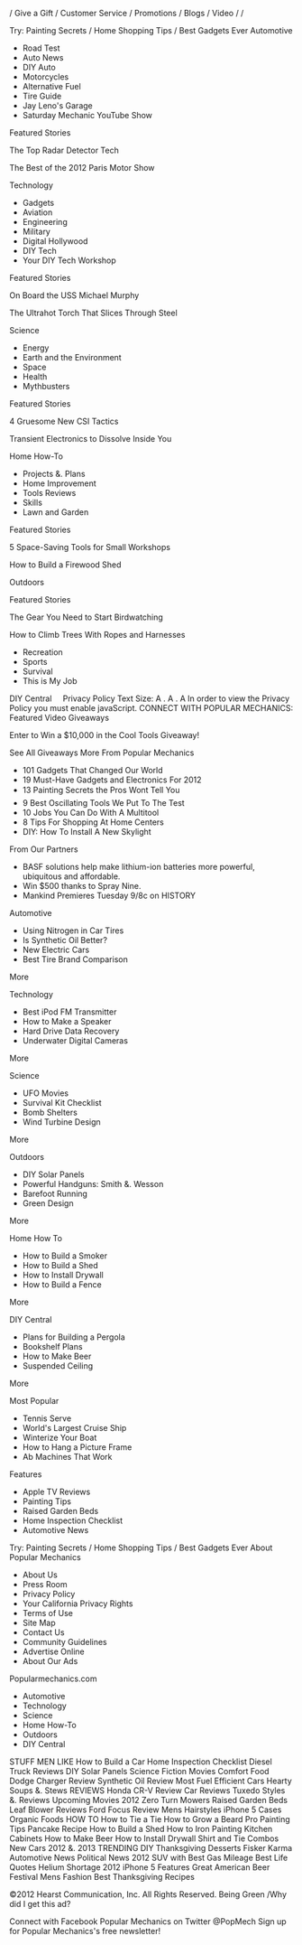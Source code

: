 / Give a Gift / Customer Service / Promotions / Blogs / Video / /

Try: Painting Secrets / Home Shopping Tips / Best Gadgets Ever Automotive

*   Road Test
*   Auto News
*   DIY Auto
*   Motorcycles
*   Alternative Fuel
*   Tire Guide
*   Jay Leno's Garage
*   Saturday Mechanic YouTube Show

Featured Stories

The Top Radar Detector Tech

The Best of the 2012 Paris Motor Show

Technology

*   Gadgets
*   Aviation
*   Engineering
*   Military
*   Digital Hollywood
*   DIY Tech
*   Your DIY Tech Workshop

Featured Stories

On Board the USS Michael Murphy

The Ultrahot Torch That Slices Through Steel

Science

*   Energy
*   Earth and the Environment
*   Space
*   Health
*   Mythbusters

Featured Stories

4 Gruesome New CSI Tactics

Transient Electronics to Dissolve Inside You

Home How-To

*   Projects &. Plans
*   Home Improvement
*   Tools Reviews
*   Skills
*   Lawn and Garden

Featured Stories

5 Space-Saving Tools for Small Workshops

How to Build a Firewood Shed

Outdoors

Featured Stories

The Gear You Need to Start Birdwatching

How to Climb Trees With Ropes and Harnesses

*   Recreation
*   Sports
*   Survival
*   This is My Job

DIY Central     Privacy Policy Text Size: A . A . A In order to view the Privacy Policy you must enable javaScript. CONNECT WITH POPULAR MECHANICS: Featured Video Giveaways

Enter to Win a $10,000 in the Cool Tools Giveaway!

See All Giveaways More From Popular Mechanics

*   101 Gadgets That Changed Our World
*   19 Must-Have Gadgets and Electronics For 2012
*   13 Painting Secrets the Pros Wont Tell You
*   9 Best Oscillating Tools We Put To The Test
*   10 Jobs You Can Do With A Multitool
*   8 Tips For Shopping At Home Centers
*   DIY: How To Install A New Skylight

From Our Partners

*   BASF solutions help make lithium-ion batteries more powerful, ubiquitous and affordable.
*   Win $500 thanks to Spray Nine.
*   Mankind Premieres Tuesday 9/8c on HISTORY

Automotive

*   Using Nitrogen in Car Tires
*   Is Synthetic Oil Better?
*   New Electric Cars
*   Best Tire Brand Comparison

More

Technology

*   Best iPod FM Transmitter
*   How to Make a Speaker
*   Hard Drive Data Recovery
*   Underwater Digital Cameras

More

Science

*   UFO Movies
*   Survival Kit Checklist
*   Bomb Shelters
*   Wind Turbine Design

More

Outdoors

*   DIY Solar Panels
*   Powerful Handguns: Smith &. Wesson
*   Barefoot Running
*   Green Design

More

Home How To

*   How to Build a Smoker
*   How to Build a Shed
*   How to Install Drywall
*   How to Build a Fence

More

DIY Central

*   Plans for Building a Pergola
*   Bookshelf Plans
*   How to Make Beer
*   Suspended Ceiling

More

Most Popular

*   Tennis Serve
*   World's Largest Cruise Ship
*   Winterize Your Boat
*   How to Hang a Picture Frame
*   Ab Machines That Work

Features

*   Apple TV Reviews
*   Painting Tips
*   Raised Garden Beds
*   Home Inspection Checklist
*   Automotive News

Try: Painting Secrets / Home Shopping Tips / Best Gadgets Ever About  
Popular Mechanics

*   About Us
*   Press Room
*   Privacy Policy
*   Your California Privacy Rights
*   Terms of Use
*   Site Map
*   Contact Us
*   Community Guidelines
*   Advertise Online
*   About Our Ads

Popularmechanics.com

*   Automotive
*   Technology
*   Science
*   Home How-To
*   Outdoors
*   DIY Central

STUFF MEN LIKE How to Build a Car Home Inspection Checklist Diesel Truck Reviews DIY Solar Panels Science Fiction Movies Comfort Food Dodge Charger Review Synthetic Oil Review Most Fuel Efficient Cars Hearty Soups &. Stews REVIEWS Honda CR-V Review Car Reviews Tuxedo Styles &. Reviews Upcoming Movies 2012 Zero Turn Mowers Raised Garden Beds Leaf Blower Reviews Ford Focus Review Mens Hairstyles iPhone 5 Cases Organic Foods HOW TO How to Tie a Tie How to Grow a Beard Pro Painting Tips Pancake Recipe How to Build a Shed How to Iron Painting Kitchen Cabinets How to Make Beer How to Install Drywall Shirt and Tie Combos New Cars 2012 &. 2013 TRENDING DIY Thanksgiving Desserts Fisker Karma Automotive News Political News 2012 SUV with Best Gas Mileage Best Life Quotes Helium Shortage 2012 iPhone 5 Features Great American Beer Festival Mens Fashion Best Thanksgiving Recipes

©2012 Hearst Communication, Inc. All Rights Reserved. Being Green /Why did I get this ad?

Connect with Facebook Popular Mechanics on Twitter @PopMech Sign up for Popular Mechanics's free newsletter!